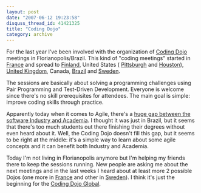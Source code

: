 ```yaml
---
layout: post
date: "2007-06-12 19:23:58"
disquss_thread_id: 41421325
title: "Coding Dojo"
category: archive
---
```

For the last year I've been involved with the organization of 
[Coding Dojo](http://www.bossavit.com/pivot/pivot/entry.php?id=207) meetings in Florianopolis/Brazil. This kind of "coding meetings" started in 
[France](http://bossavit.com/dojo/) and spread to 
[Finland](http://wiki.agilefinland.com/?CodingDojo), United States (
[Pittsburgh](http://pghcodingdojo.org/index.php/Main_Page) and 
[Houston](http://www.codedojo.org/)), 
[United Kingdom](http://codingdojo.futureplatforms.com), Canada, 
[Brazil](http://dojofloripa.wordpress.com) and 
[Sweden](http://dojo.responsive.se/).

The sessions are basically about solving a programming challenges using Pair Programming and Test-Driven Development. Everyone is welcome since there's no skill prerequisites for attendees. The main goal is simple: improve coding skills through practice.

Apparently today when it comes to Agile, there's a 
[huge gap between the software Industry and Academia](http://www.eventyr.co.uk/2007/05/divided.html). I thought it was just in Brazil, but it seems that there's too much students out there finishing their degrees without even heard about it. Well, the Coding Dojo doesn't fill this gap, but it seems to be right at the middle: it's a simple way to learn about some agile concepts and it can benefit both Industry and Academia.

Today I'm not living in Florianopolis anymore but I'm helping my friends there to keep the sessions running. New people are asking me about the next meetings and in the last weeks I heard about at least more 2 possible Dojos (one more in 
[France](http://groups.google.com/group/nord-agile/) and other in 
[Sweden](http://www.grug.se)). I think it's just the beginning for the 
[Coding Dojo Global](http://codingdojo.org).
